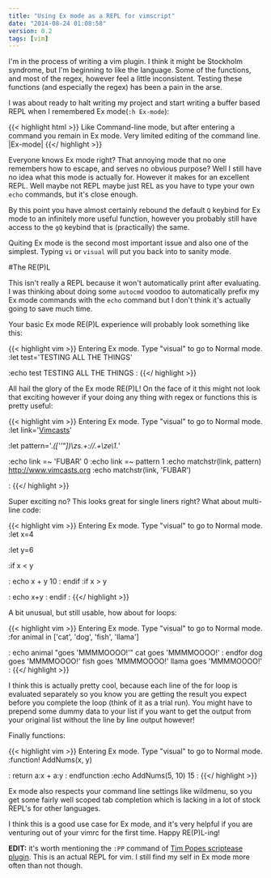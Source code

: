 ```yaml
---
title: "Using Ex mode as a REPL for vimscript"
date: "2014-08-24 01:08:58"
version: 0.2
tags: [vim]
---
```



I'm in the process of writing a vim plugin. I think it might be Stockholm
syndrome, but I'm beginning to like the language. Some of the functions, and
most of the regex, however feel a little inconsistent. Testing these functions 
(and especially the regex) has been a pain in the arse. 

I was about ready to halt writing my project and start writing a buffer based
REPL when I remembered Ex mode(`:h Ex-mode`):

{{< highlight html >}}
Like Command-line mode, but after entering a command
you remain in Ex mode.  Very limited editing of the
command line.  |Ex-mode|
{{</ highlight >}}

Everyone knows Ex mode right? That annoying mode that no one remembers how
to escape, and serves no obvious purpose? Well I still have no idea what this
mode is actually for. However it makes for an excellent REPL. Well maybe not
REPL maybe just REL as you have to type your own `echo` commands, but it's close
enough.

By this point you have almost certainly rebound the default `Q` keybind for Ex
mode to an infinitely more useful function, however you probably still have 
access to the `gQ` keybind that is (practically) the same.

Quiting Ex mode is the second most important issue and also one of the simplest.
Typing `vi` or `visual` will put you back into to sanity mode.

#The RE(P)L

This isn't really a REPL because it won't automatically print after evaluating.
I was thinking about doing some `autocmd` voodoo to automatically prefix my
Ex mode commands with the `echo` command but I don't think it's actually going
to save much time.

Your basic Ex mode RE(P)L experience will probably look something like this:

{{< highlight vim >}}
Entering Ex mode.  Type "visual" to go to Normal mode.
:let test='TESTING ALL THE THINGS'

:echo test
TESTING ALL THE THINGS
:
{{</ highlight >}}

All hail the glory of the Ex mode RE(P)L! On the face of it this might not look
that exciting however if your doing any thing with regex or functions this is
pretty useful:

{{< highlight vim >}}
Entering Ex mode.  Type "visual" to go to Normal mode.
:let link='<a href="http://www.vimcasts.org">Vimcasts</a>'

:let pattern='.*\([''"]\)\zs.\+:\/\/.\+\ze\1.*'

:echo link =~ 'FUBAR'
0
:echo link =~ pattern
1
:echo matchstr(link, pattern)
http://www.vimcasts.org
:echo matchstr(link, 'FUBAR')

:
{{</ highlight >}}

Super exciting no? This looks great for single liners right? What about
multi-line code:

{{< highlight vim >}}
Entering Ex mode.  Type "visual" to go to Normal mode.
:let x=4

:let y=6

:if x < y

:  echo x + y
10
:  endif
:if x > y

:  echo x+y
:  endif
:
{{</ highlight >}}

A bit unusual, but still usable, how about for loops:

{{< highlight vim >}}
Entering Ex mode.  Type "visual" to go to Normal mode.
:for animal in ['cat', 'dog', 'fish', 'llama']

:  echo animal "goes 'MMMMOOOO!'"
cat goes 'MMMMOOOO!'
:  endfor
dog goes 'MMMMOOOO!'
fish goes 'MMMMOOOO!'
llama goes 'MMMMOOOO!'
:
{{</ highlight >}}

I think this is actually pretty cool, because each line of the for loop is
evaluated separately so you know you are getting the result you expect before you
complete the loop (think of it as a trial run). You might have to prepend some
dummy data to your list if you want to get the output from your original list
without the line by line output however!

Finally functions:

{{< highlight vim >}}
Entering Ex mode.  Type "visual" to go to Normal mode.
:function! AddNums(x, y)

:  return a:x + a:y
:  endfunction
:echo AddNums(5, 10)
15
:
{{</ highlight >}}

Ex mode also respects your command line settings like wildmenu, so you get some
fairly well scoped tab completion which is lacking in a lot of stock REPL's for
other languages.

I think this is a good use case for Ex mode, and it's very helpful if you are
venturing out of your vimrc for the first time. Happy RE(P)L-ing!

**EDIT:** it's worth mentioning the `:PP` command of [Tim Popes scriptease
plugin][scriptease]. This is an actual REPL for vim. I still find my self in Ex
mode more often than not though.

[scriptease]: https://github.com/tpope/vim-scriptease
